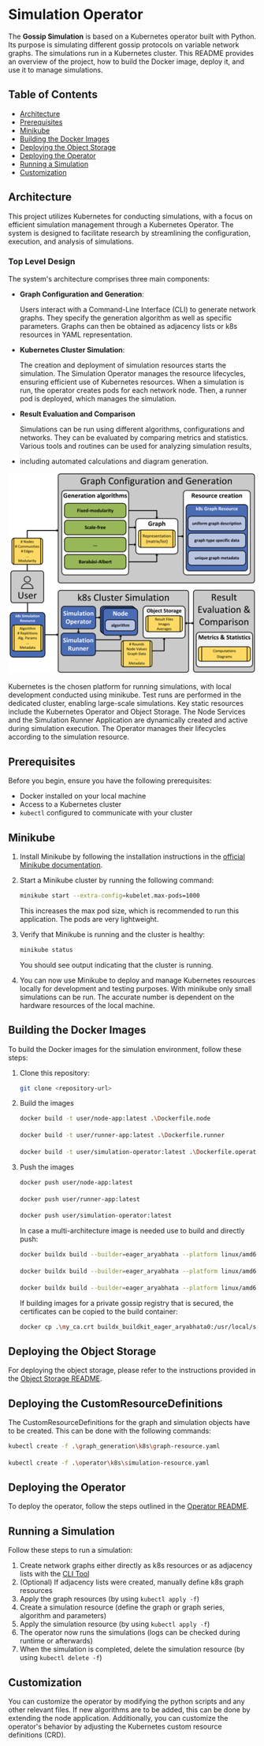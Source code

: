 # Simulation Operator

The **Gossip Simulation** is based on a Kubernetes operator built with Python.
Its purpose is simulating different gossip protocols on variable network graphs.
The simulations run in a Kubernetes cluster. 
This README provides an overview of the project, how to build the Docker image, deploy it, and use it to manage simulations.

## Table of Contents
- [Architecture](#architecture)
- [Prerequisites](#prerequisites)
- [Minikube](#minikube)
- [Building the Docker Images](#building-the-docker-images)
- [Deploying the Object Storage](#deploying-the-object-storage)
- [Deploying the Operator](#deploying-the-operator)
- [Running a Simulation](#running-a-simulation)
- [Customization](#customization)

## Architecture
This project utilizes Kubernetes for conducting simulations, 
with a focus on efficient simulation management through a Kubernetes Operator. 
The system is designed to facilitate research by streamlining the configuration, execution, and analysis of simulations.

### Top Level Design
The system's architecture comprises three main components:

- **Graph Configuration and Generation**: 

   Users interact with a Command-Line Interface (CLI) to generate network graphs.
   They specify the generation algorithm as well as specific parameters.
   Graphs can then be obtained as adjacency lists or k8s resources in YAML representation.

- **Kubernetes Cluster Simulation**:

  The creation and deployment of simulation resources starts the simulation.
  The Simulation Operator manages the resource lifecycles, ensuring efficient use of Kubernetes resources.
  When a simulation is run, the operator creates pods for each network node.
  Then, a runner pod is deployed, which manages the simulation.


- **Result Evaluation and Comparison**

   Simulations can be run using different algorithms, configurations and networks.
   They can be evaluated by comparing metrics and statistics. 
   Various tools and routines can be used for analyzing simulation results, 
- including automated calculations and diagram generation.

![Top-Level Design](./.resources/bausteinsicht.png)

Kubernetes is the chosen platform for running simulations, with local development conducted using minikube.
Test runs are performed in the dedicated cluster, enabling large-scale simulations.
Key static resources include the Kubernetes Operator and Object Storage.
The Node Services and the Simulation Runner Application are dynamically created and active during simulation execution. 
The Operator manages their lifecycles according to the simulation resource.



## Prerequisites

Before you begin, ensure you have the following prerequisites:
- Docker installed on your local machine
- Access to a Kubernetes cluster
- `kubectl` configured to communicate with your cluster

## Minikube

1. Install Minikube by following the installation instructions in the [official Minikube documentation](https://minikube.sigs.k8s.io/docs/start/).

2. Start a Minikube cluster by running the following command:

   ```bash
   minikube start --extra-config=kubelet.max-pods=1000
   ```
   
   This increases the max pod size, which is recommended to run this application.
   The pods are very lightweight.

3. Verify that Minikube is running and the cluster is healthy:

   ```bash
   minikube status
   ```
   You should see output indicating that the cluster is running.

4. You can now use Minikube to deploy and manage Kubernetes resources locally for development and testing purposes.
   With minikube only small simulations can be run.
   The accurate number is dependent on the hardware resources of the local machine.

## Building the Docker Images

To build the Docker images for the simulation environment, follow these steps:

1. Clone this repository:

   ```bash
   git clone <repository-url>
   ```
   
2. Build the images
   
   ```bash
   docker build -t user/node-app:latest .\Dockerfile.node
   
   docker build -t user/runner-app:latest .\Dockerfile.runner
   
   docker build -t user/simulation-operator:latest .\Dockerfile.operator
   ```
   
3. Push the images

   ```bash
   docker push user/node-app:latest 
   
   docker push user/runner-app:latest
   
   docker push user/simulation-operator:latest
   ```
   
   In case a multi-architecture image is needed use to build and directly push:
   ```bash
   docker buildx build --builder=eager_aryabhata --platform linux/amd64,linux/arm64 -t user/node-app --push:latest -f ./Dockerfile.node .
   
   docker buildx build --builder=eager_aryabhata --platform linux/amd64,linux/arm64 -t user/runner-app:latest --push -f ./Dockerfile.runner .
   
   docker buildx build --builder=eager_aryabhata --platform linux/amd64,linux/arm64 -t user/simulation-operator:latest --push -f ./Dockerfile.operator .
   ```
   If building images for a private gossip registry that is secured, the certificates can be copied to the build container:
   ```bash
   docker cp .\my_ca.crt buildx_buildkit_eager_aryabhata0:/usr/local/share/ca-certificates/my_ca.crt
   ```
   
## Deploying the Object Storage

For deploying the object storage, please refer to the instructions provided in the [Object Storage README](./minio/readme.md).


## Deploying the CustomResourceDefinitions
The CustomResourceDefinitions for the graph and simulation objects have to be created.
This can be done with the following commands:

```bash
kubectl create -f .\graph_generation\k8s\graph-resource.yaml

kubectl create -f .\operator\k8s\simulation-resource.yaml
```

## Deploying the Operator

To deploy the operator, follow the steps outlined in the [Operator README](./operator/readme.md).

## Running a Simulation
Follow these steps to run a simulation:

1. Create network graphs either directly as k8s resources or as adjacency lists with the [CLI Tool](./graph-generation/readme.md)
2. (Optional) If adjacency lists were created, manually define k8s graph resources 
3. Apply the graph resources (by using `kubectl apply -f`)
4. Create a simulation resource (define the graph or graph series, algorithm and parameters)
5. Apply the simulation resource (by using `kubectl apply -f`)
6. The operator now runs the simulations (logs can be checked during runtime or afterwards)
7. When the simulation is completed, delete the simulation resource (by using `kubectl delete -f`)

## Customization
You can customize the operator by modifying the python scripts and any other relevant files. 
If new algorithms are to be added, this can be done by extending the node application.
Additionally, you can customize the operator's behavior by adjusting the Kubernetes custom resource definitions (CRD).
   
   